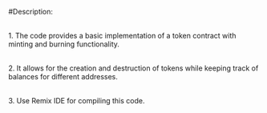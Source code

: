 #Description:

</br>1. The code provides a basic implementation of a token contract with minting and burning functionality. 

</br>2. It allows for the creation and destruction of tokens while keeping track of balances for different addresses.

</br>3. Use Remix IDE for compiling this code.
  
